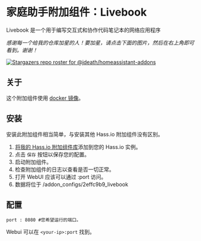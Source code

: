 # 家庭助手附加组件：Livebook

Livebook 是一个用于编写交互式和协作代码笔记本的网络应用程序

_感谢每一个给我的仓库加星的人！要加星，请点击下面的图片，然后在右上角即可看到。谢谢！_

[![Stargazers repo roster for @jdeath/homeassistant-addons](https://reporoster.com/stars/jdeath/homeassistant-addons)](https://github.com/jdeath/homeassistant-addons/stargazers)

## 关于

这个附加组件使用 [docker 镜像](https://github.com/livebook-dev/livebook)。

## 安装

安装此附加组件相当简单，与安装其他 Hass.io 附加组件没有区别。

1. [将我的 Hass.io 附加组件库][repository]添加到您的 Hass.io 实例。
1. 点击 `保存` 按钮以保存您的配置。
1. 启动附加组件。
1. 检查附加组件的日志以查看是否一切正常。
1. 打开 WebUI 应该可以通过 <your-ip>:port 访问。
1. 数据将位于 /addon_configs/2effc9b9_livebook

## 配置

```
port : 8080 #您希望运行的端口。
```

Webui 可以在 `<your-ip>:port` 找到。

[repository]: https://github.com/jdeath/homeassistant-addons